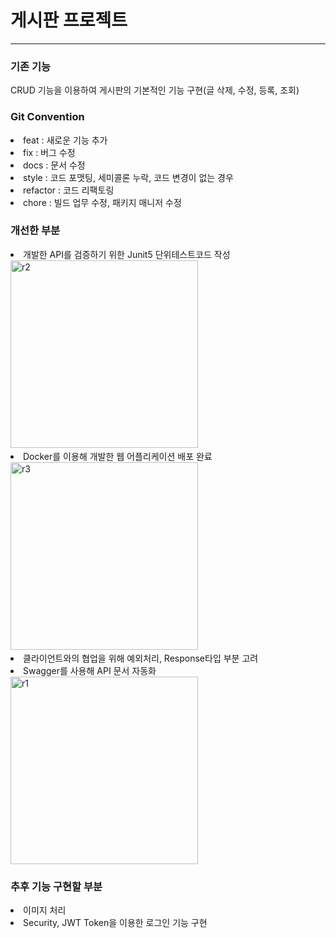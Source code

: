 <h1> 게시판 프로젝트 </h1>
<hr>
<body>

<h3>기존 기능</h3>

CRUD 기능을 이용하여 게시판의 기본적인 기능 구현(글 삭제, 수정, 등록, 조회)
<h3>Git Convention</h3>

<LI>feat : 새로운 기능 추가<br>
<LI>fix : 버그 수정<br>
<LI>docs : 문서 수정<br>
<LI>style : 코드 포맷팅, 세미콜론 누락, 코드 변경이 없는 경우<br>
<LI>refactor : 코드 리팩토링<br>
<LI>chore : 빌드 업무 수정, 패키지 매니저 수정<br>
<h3>개선한 부분</h3>

<LI>개발한 API를 검증하기 위한 Junit5 단위테스트코드 작성<br>
<img width="300" alt="r2" src="https://user-images.githubusercontent.com/88074556/197387549-9397fece-f310-440c-b846-8fb58c85d8ae.png">

<LI>Docker를 이용해 개발한 웹 어플리케이션 배포 완료<br>
<img width="300" alt="r3" src="https://user-images.githubusercontent.com/88074556/197387567-827d1f40-2fbf-4638-8e5f-c52293ce9145.png">
<LI>클라이언트와의 협업을 위해 예외처리, Response타입 부분 고려<br>
<LI>Swagger를 사용해 API 문서 자동화<br>
<img width="300" alt="r1" src="https://user-images.githubusercontent.com/88074556/197387581-bdbbdf86-f8e2-4e72-82c9-3c0649fe09f6.png">

    
<h3>추후 기능 구현할 부분</h3>
<LI>이미지 처리<br>
<LI>Security, JWT Token을 이용한 로그인 기능 구현
    
</body>

